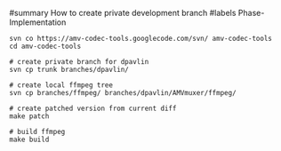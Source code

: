 ﻿#summary How to create private development branch
#labels Phase-Implementation

```
svn co https://amv-codec-tools.googlecode.com/svn/ amv-codec-tools
cd amv-codec-tools

# create private branch for dpavlin
svn cp trunk branches/dpavlin/

# create local ffmpeg tree
svn cp branches/ffmpeg/ branches/dpavlin/AMVmuxer/ffmpeg/

# create patched version from current diff
make patch

# build ffmpeg
make build
```